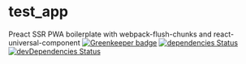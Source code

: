 # test_app


Preact SSR PWA boilerplate with webpack-flush-chunks and react-universal-component
[![Greenkeeper badge](https://badges.greenkeeper.io/Guru107/test_app.svg)](https://greenkeeper.io/)
[![dependencies Status](https://david-dm.org/Guru107/test_app/status.svg)](https://david-dm.org/Guru107/test_app)
[![devDependencies Status](https://david-dm.org/Guru107/test_app/dev-status.svg)](https://david-dm.org/Guru107/test_app?type=dev)